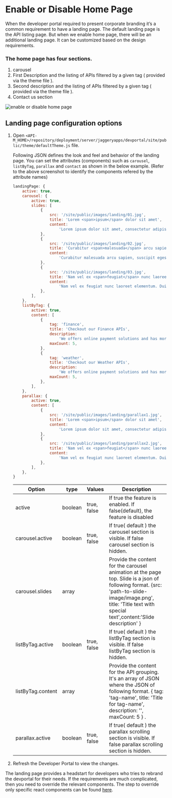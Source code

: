 # Enable or Disable Home Page

When the developer portal required to present corporate branding it’s a common requirement to have a landing page. The default landing page is the API listing page. But when we enable home page, there will be an additional landing page. It can be customized based on the design requirements. 

### The home page has four sections.
1. carousel
2. First Description and the listing of APIs filtered by a given tag ( provided via the theme file ).
3. Second description and the listing of APIs filtered by a given tag ( provided via the theme file ).
4. Contact us section

 ![enable or disable home page](../../../../assets/img/learn/enable-or-disable-home-page.png) 

## Landing page configuration options

1. Open  `<API-M_HOME>/repository/deployment/server/jaggeryapps/devportal/site/public/theme/defaultTheme.js` file.

    Following JSON defines the look and feel and behavior of the landing page. You can set the attributes (components) such as `carousel`, `listByTag`, `parallax` and `contact` as shown in the below example. (Refer to the above screenshot to identify the components refered by the attribute names)

    ``` js
    landingPage: {
        active: true,
        carousel: {
            active: true,
            slides: [
                {
                    src: '/site/public/images/landing/01.jpg',
                    title: 'Lorem <span>ipsum</span> dolor sit amet',
                    content:
                        'Lorem ipsum dolor sit amet, consectetur adipiscing elit. Integer felis lacus, placerat vel condimentum in, porta a urna. Suspendisse dolor diam, vestibulum at molestie dapibus, semper eget ex. Morbi sit amet euismod tortor.',
                },
                {
                    src: '/site/public/images/landing/02.jpg',
                    title: 'Curabitur <span>malesuada</span> arcu sapien',
                    content:
                        'Curabitur malesuada arcu sapien, suscipit egestas purus efficitur vitae. Etiam vulputate hendrerit venenatis. ',
                },
                {
                    src: '/site/public/images/landing/03.jpg',
                    title: 'Nam vel ex <span>feugiat</span> nunc laoreet',
                    content:
                        'Nam vel ex feugiat nunc laoreet elementum. Duis sed nibh condimentum, posuere risus a, mollis diam. Vivamus ultricies, augue id pulvinar semper, mauris lorem bibendum urna, eget tincidunt quam ex ut diam.',
                },
            ],
        },
        listByTag: {
            active: true,
            content: [
                {
                    tag: 'finance',
                    title: 'Checkout our Finance APIs',
                    description:
                        'We offers online payment solutions and has more than 123 million customers worldwide. The WSO2 Finane API makes powerful functionality available to developers by exposing various features of our platform. Functionality includes but is not limited to invoice management, transaction processing and account management.',
                    maxCount: 5,
                },
                {
                    tag: 'weather',
                    title: 'Checkout our Weather APIs',
                    description:
                        'We offers online payment solutions and has more than 123 million customers worldwide. The WSO2 Finane API makes powerful functionality available to developers by exposing various features of our platform. Functionality includes but is not limited to invoice management, transaction processing and account management.',
                    maxCount: 5,
                },
            ],
        },
        parallax: {
            active: true,
            content: [
                {
                    src: '/site/public/images/landing/parallax1.jpg',
                    title: 'Lorem <span>ipsum</span> dolor sit amet',
                    content:
                        'Lorem ipsum dolor sit amet, consectetur adipiscing elit. Integer felis lacus, placerat vel condimentum in, porta a urna. Suspendisse dolor diam, vestibulum at molestie dapibus, semper eget ex. Morbi sit amet euismod tortor.',
                },
                {
                    src: '/site/public/images/landing/parallax2.jpg',
                    title: 'Nam vel ex <span>feugiat</span> nunc laoreet',
                    content:
                        'Nam vel ex feugiat nunc laoreet elementum. Duis sed nibh condimentum, posuere risus a, mollis diam. Vivamus ultricies, augue id pulvinar semper, mauris lorem bibendum urna, eget tincidunt quam ex ut diam.',
                },
            ],
        },
    }
    ```

    | Option | type | Values | Description |
    | ------ | -- | ----------- | ----------- |
    | active | boolean | true, false | If true the feature is enabled. If false(default), the feature is disabled  |
    | carousel.active | boolean | true, false | If true( default ) the carousel section is visible. If false carousel section is hidden. |
    | carousel.slides | array | |  Provide the content for the carousel animation at the page top. Slide is a json of following format. {src: 'path-to-slide-image/image.png', title: 'Title text with <span>special text</span>',content:'Slide description' }  |
    | listByTag.active | boolean | true, false | If true( default ) the listByTag section is visible. If false listByTag section is hidden. |
    listByTag.content | array | | Provide the content for the API grouping. It's an array of JSON where the JSON of following format. { tag: 'tag-name', title: 'Title for tag-name', description: '', maxCount: 5 } .|
    | parallax.active | boolean | true, false | If true( default ) the parallax scrolling section is visible. If false parallax scrolling section is hidden. |

2. Refresh the Developer Portal to view the changes.  

The landing page provides a headstart for developers who tries to rebrand the devportal for their needs. If the requirements are much complicated, then you need to override the relevant components. The step to override only specific react components can be found [here](advanced-customization.md).

